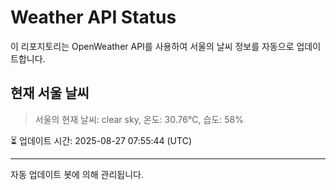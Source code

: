 
# Weather API Status

이 리포지토리는 OpenWeather API를 사용하여 서울의 날씨 정보를 자동으로 업데이트합니다.

## 현재 서울 날씨
> 서울의 현재 날씨: clear sky, 온도: 30.76°C, 습도: 58%

⏳ 업데이트 시간: 2025-08-27 07:55:44 (UTC)

---
자동 업데이트 봇에 의해 관리됩니다.
